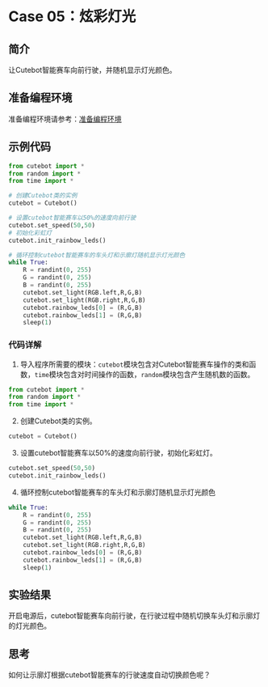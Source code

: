 # Case 05：炫彩灯光


## 简介
让Cutebot智能赛车向前行驶，并随机显示灯光颜色。
## 准备编程环境
准备编程环境请参考：[准备编程环境](https://www.yuque.com/elecfreaks-learn/picoed/gccnpl)
## 示例代码
```python
from cutebot import *
from random import *
from time import *

# 创建Cutebot类的实例
cutebot = Cutebot()    

# 设置cutebot智能赛车以50%的速度向前行驶
cutebot.set_speed(50,50)
# 初始化彩虹灯
cutebot.init_rainbow_leds()

# 循环控制cutebot智能赛车的车头灯和示廓灯随机显示灯光颜色
while True:
    R = randint(0, 255)
    G = randint(0, 255)
    B = randint(0, 255)
    cutebot.set_light(RGB.left,R,G,B)
    cutebot.set_light(RGB.right,R,G,B)
    cutebot.rainbow_leds[0] = (R,G,B)
    cutebot.rainbow_leds[1] = (R,G,B)
    sleep(1)
```
### 代码详解

1. 导入程序所需要的模块：`cutebot`模块包含对Cutebot智能赛车操作的类和函数，`time`模块包含对时间操作的函数，`random`模块包含产生随机数的函数。
```python
from cutebot import *
from random import *
from time import *
```

2. 创建Cutebot类的实例。
```python
cutebot = Cutebot()
```

3. 设置cutebot智能赛车以50%的速度向前行驶，初始化彩虹灯。
```python
cutebot.set_speed(50,50)
cutebot.init_rainbow_leds()
```

4. 循环控制cutebot智能赛车的车头灯和示廓灯随机显示灯光颜色
```python
while True:
    R = randint(0, 255)
    G = randint(0, 255)
    B = randint(0, 255)
    cutebot.set_light(RGB.left,R,G,B)
    cutebot.set_light(RGB.right,R,G,B)
    cutebot.rainbow_leds[0] = (R,G,B)
    cutebot.rainbow_leds[1] = (R,G,B)
    sleep(1)
```
## 实验结果
开启电源后，cutebot智能赛车向前行驶，在行驶过程中随机切换车头灯和示廓灯的灯光颜色。
## 思考
如何让示廓灯根据cutebot智能赛车的行驶速度自动切换颜色呢？

